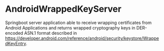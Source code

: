 # AndroidWrappedKeyServer

Springboot server application able to receive wrapping certificates from Android Applications and returns wrapped cryptography keys in DER-encoded ASN.1 format described in https://developer.android.com/reference/android/security/keystore/WrappedKeyEntry.
